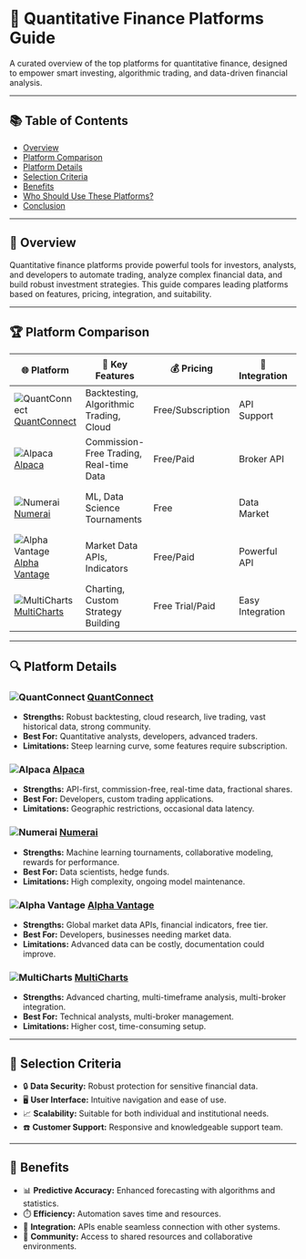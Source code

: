 # 🚀 Quantitative Finance Platforms Guide

A curated overview of the top platforms for quantitative finance, designed to empower smart investing, algorithmic trading, and data-driven financial analysis.

---

## 📚 Table of Contents

- [Overview](#overview)
- [Platform Comparison](#platform-comparison)
- [Platform Details](#platform-details)
- [Selection Criteria](#selection-criteria)
- [Benefits](#benefits)
- [Who Should Use These Platforms?](#who-should-use-these-platforms)
- [Conclusion](#conclusion)

---

## 🧠 Overview

Quantitative finance platforms provide powerful tools for investors, analysts, and developers to automate trading, analyze complex financial data, and build robust investment strategies. This guide compares leading platforms based on features, pricing, integration, and suitability.

---

## 🏆 Platform Comparison

| 🌐 Platform      | 🔑 Key Features                                | 💰 Pricing           | 🔌 Integration      | 👤 Best For                        | ⭐ Rating  | 🔗 Website |
|------------------|-----------------------------------------------|----------------------|---------------------|-------------------------------------|-----------|------------|
| ![QuantConnect](https://www.quantconnect.com/favicon.ico) [QuantConnect][quantconnect]  | Backtesting, Algorithmic Trading, Cloud     | Free/Subscription | API Support      | Algo trading, research           | 4.5/5   | [🌐](https://www.quantconnect.com) |
| ![Alpaca](https://alpaca.markets/favicon.ico) [Alpaca][alpaca]        | Commission-Free Trading, Real-time Data     | Free/Paid         | Broker API       | Automated trading, developers    | 4.3/5   | [🌐](https://alpaca.markets) |
| ![Numerai](https://numer.ai/favicon.ico) [Numerai][numerai]       | ML, Data Science Tournaments                | Free              | Data Market      | Data science, hedge funds        | 4.2/5   | [🌐](https://numer.ai) |
| ![Alpha Vantage](https://www.alphavantage.co/favicon.ico) [Alpha Vantage][alphavantage] | Market Data APIs, Indicators                | Free/Paid         | Powerful API     | Developers, analysts             | 4.4/5   | [🌐](https://www.alphavantage.co) |
| ![MultiCharts](https://www.multicharts.com/favicon.ico) [MultiCharts][multicharts]   | Charting, Custom Strategy Building          | Free Trial/Paid   | Easy Integration | Technical analysis, multi-broker | 4.5/5   | [🌐](https://www.multicharts.com) |

---

## 🔍 Platform Details

### ![QuantConnect](https://www.quantconnect.com/favicon.ico) [QuantConnect][quantconnect]
- **Strengths:** Robust backtesting, cloud research, live trading, vast historical data, strong community.
- **Best For:** Quantitative analysts, developers, advanced traders.
- **Limitations:** Steep learning curve, some features require subscription.

### ![Alpaca](https://alpaca.markets/favicon.ico) [Alpaca][alpaca]
- **Strengths:** API-first, commission-free, real-time data, fractional shares.
- **Best For:** Developers, custom trading applications.
- **Limitations:** Geographic restrictions, occasional data latency.

### ![Numerai](https://numer.ai/favicon.ico) [Numerai][numerai]
- **Strengths:** Machine learning tournaments, collaborative modeling, rewards for performance.
- **Best For:** Data scientists, hedge funds.
- **Limitations:** High complexity, ongoing model maintenance.

### ![Alpha Vantage](https://www.alphavantage.co/favicon.ico) [Alpha Vantage][alphavantage]
- **Strengths:** Global market data APIs, financial indicators, free tier.
- **Best For:** Developers, businesses needing market data.
- **Limitations:** Advanced data can be costly, documentation could improve.

### ![MultiCharts](https://www.multicharts.com/favicon.ico) [MultiCharts][multicharts]
- **Strengths:** Advanced charting, multi-timeframe analysis, multi-broker integration.
- **Best For:** Technical analysts, multi-broker management.
- **Limitations:** Higher cost, time-consuming setup.

---

## 🧩 Selection Criteria

- 🔒 **Data Security:** Robust protection for sensitive financial data.
- 🖥️ **User Interface:** Intuitive navigation and ease of use.
- 📈 **Scalability:** Suitable for both individual and institutional needs.
- ☎️ **Customer Support:** Responsive and knowledgeable support team.

---

## 🎯 Benefits

- 📊 **Predictive Accuracy:** Enhanced forecasting with algorithms and statistics.
- ⏱️ **Efficiency:** Automation saves time and resources.
- 🔗 **Integration:** APIs enable seamless connection with other systems.
- 🤝 **Community:** Access to shared resources and collaborative environments.



[quantconnect]: https://www.quantconnect.com
[alpaca]: https://alpaca.markets
[numerai]: https://numer.ai
[alphavantage]: https://www.alphavantage.co
[multicharts]: https://www.multicharts.com
